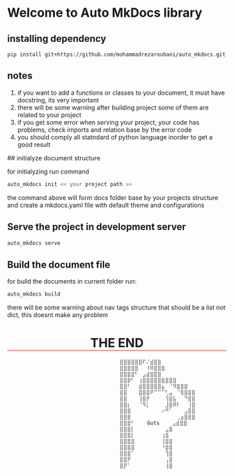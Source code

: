 # Welcome to Auto MkDocs library

## installing dependency

```
pip install git+https://github.com/mohammadrezarouhani/auto_mkdocs.git
```


## notes
<ol>
  <li> if you want to add a functions or classes to your document, it must have docstring,  its very important</li>
  <li> there will be some warning after building project some of them are related to your project </li>
  <li> if you get some error when serving your project, your code has problems, check imports and relation base by the error code</li>
  <li> you should comply all statndard of python language inorder to get a good result</li>
</ol>
## initialyze document structure

for initialyzing run command <br/>

```bash 
auto_mkdocs init << your project path >>
```

the command above will form docs folder base by your projects structure and 
create a mkdocs.yaml file with default theme and configurations 


## Serve the project in development server

``` bash
auto_mkdocs serve
```

## Build the document file

for build the documents in current folder run:
```bash
auto_mkdocs build 
```


there will be some warning about nav tags structure that should be a list not dict, this doesnt make any problem 
<h1 style="text-align:center; border-bottom:1px solid red; "> THE END</h1>

```
                                    ⣿⣿⣿⣿⣿⣿⠏⠌⣾⣿⣿
                                    ⣿⣿⣿⣿⣿⠀⠀⠸⠿⣿⣿⣿
                                    ⣿⣿⣿⣿⠃⠀⣠⣾⣿⣿⣿
                                    ⣿⣿⡿⠃⠀⢰⣿⣿⣿⣿⣿⣿⣿⣿⣿
                                    ⣿⣿⠃⠀⠀⣾⣿⣿⣿⣿⣿⣦⠀⠈⠻⣿⣿⣿
                                    ⣿⣿⠀⠀⠀⣿⣿⣿⠟⠉⠉⠉⢃⣤⠀⠈⢿⣿⣿⣿
                                    ⣿⣿⠀⠀⠀⢸⣿⡟⠀⠀⠀⠀⢹⣿⣧⠀⠀⠙⣿⣿
                                    ⣿⣿⡆⠀⠀⠈⠻⡅⠀⠀⠀⠀⣸⣿⠿⠇⠀⠀⢸⣿
                                    ⣿⣿⣿⠀⠀⠀⠀⠀⠀⠀⠀⠔⠛⠁⠀⠀⠀⣠⣿⣿
                                    ⣿⣿⣿⠀⠀⠀⠀⠀⠀⠀⠀⠀⠀⠀⠀⢀⣴⣿⣿⣿
                                    ⣿⣿⣿⠃    Guts    ⣠⣾⣿⣿
                                    ⣿⣿⣿⡇⠀⠀⠀⠀⠀⠀⠀⠀⣠⣿
                                    ⣿⣿⣿⡇⠀⠀⠀⠀⠀⠀⠀⢰⣿
                                    ⣿⣿⣿⣿⠀⠀⠀⠀⠀⠀⠀⢸⣿⣿
                                    ⣿⣿⣿⣿⠀⠀⠀⠀⠀⠀⠀⠘⣿⣿
                                    ⣿⣿⣿⠁⠀⠀⠀⠀⠀⠀⠀⠀⢹⣿
                                    ⣿⣿⠟⠀⠀⠀⠀⠀⠀⠀⠀⠀⢠⣿
                                    ⣿⡟⠁⠀⠀⠀⠀⠀⠀⠀⠀⠀⢸⣿
```
